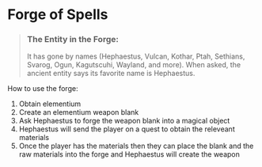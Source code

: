 # Forge of Spells

> ### The Entity in the Forge:
> It has gone by names (Hephaestus, Vulcan, Kothar, Ptah, Sethians, Svarog, Ogun, Kagutscuhi, Wayland, and more).
> When asked, the ancient entity says its favorite name is Hephaestus. 

How to use the forge:
1. Obtain elementium
2. Create an elementium weapon blank
3. Ask Hephaestus to forge the weapon blank into a magical object
4. Hephaestus will send the player on a quest to obtain the releveant materials
5. Once the player has the materials then they can place the blank and the raw materials into the forge and Hephaestus will create the weapon
